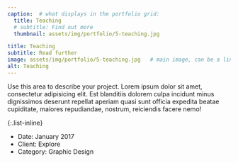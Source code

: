 ```yaml
---
caption:  # what displays in the portfolio grid:
  title: Teaching
  # subtitle: Find out more
  thumbnail: assets/img/portfolio/5-teaching.jpg

title: Teaching
subtitle: Read further
image: assets/img/portfolio/5-teaching.jpg   # main image, can be a link or a file in assets/img/portfolio
alt: Teaching
---
```

Use this area to describe your project. Lorem ipsum dolor sit amet, consectetur adipisicing elit. Est blanditiis dolorem culpa incidunt minus dignissimos deserunt repellat aperiam quasi sunt officia expedita beatae cupiditate, maiores repudiandae, nostrum, reiciendis facere nemo!

{:.list-inline}

- Date: January 2017
- Client: Explore
- Category: Graphic Design
